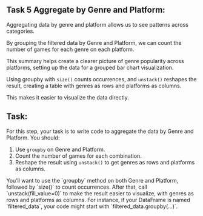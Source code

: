
## Task 5 Aggregate by Genre and Platform:


Aggregating data by genre and platform allows us to see patterns across categories.

By grouping the filtered data by Genre and Platform, we can count the number of games for each genre on each platform.

This summary helps create a clearer picture of genre popularity across platforms, setting up the data for a grouped bar chart visualization.

Using groupby with `size()` counts occurrences, and `unstack()` reshapes the result, creating a table with genres as rows and platforms as columns.

This makes it easier to visualize the data directly.

## Task:

For this step, your task is to write code to aggregate the data by Genre and Platform. You should:

1. Use `groupby` on Genre and Platform.
2. Count the number of games for each combination.
3. Reshape the result using `unstack()` to get genres as rows and platforms as columns.

<div class="hint">
  You’ll want to use the `groupby` method on both Genre and Platform, followed by `size()` to count occurrences. After that, call `unstack(fill_value=0)` to make the result easier to visualize, with genres as rows and platforms as columns. For instance, if your DataFrame is named `filtered_data`, your code might start with `filtered_data.groupby(...)`.
</div>

